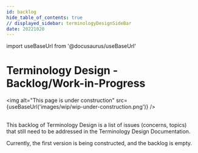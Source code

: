 ```yaml
---
id: backlog
hide_table_of_contents: true
// displayed_sidebar: terminologyDesignSideBar
date: 20221020
---
```


import useBaseUrl from '@docusaurus/useBaseUrl'

# Terminology Design - Backlog/Work-in-Progress

<img
  alt="This page is under construction"
  src={useBaseUrl('images/wip/wip-under-construction.png')}
/><br/><br/>

This backlog of Terminology Design is a list of issues (concerns, topics) that still need to be addressed in the Terminology Design Documentation.

Currently, the first version is being constructed, and the backlog is empty.
